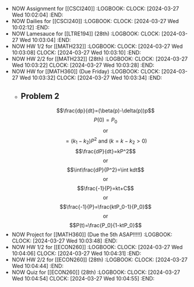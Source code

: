 - NOW Assignment for [[CSCI240]]
  :LOGBOOK:
  CLOCK: [2024-03-27 Wed 10:02:04]
  :END:
- NOW Dailies for [[CSCI240]]
  :LOGBOOK:
  CLOCK: [2024-03-27 Wed 10:02:12]
  :END:
- NOW Lamesauce for [[LTRE194]] (28th)
  :LOGBOOK:
  CLOCK: [2024-03-27 Wed 10:03:04]
  :END:
- NOW HW 1/2 for [[MATH232]]
  :LOGBOOK:
  CLOCK: [2024-03-27 Wed 10:03:08]
  CLOCK: [2024-03-27 Wed 10:03:10]
  :END:
- NOW HW 2/2 for [[MATH232]] (28th)
  :LOGBOOK:
  CLOCK: [2024-03-27 Wed 10:03:22]
  CLOCK: [2024-03-27 Wed 10:03:28]
  :END:
- NOW HW for [[MATH360]] (Due Friday)
  :LOGBOOK:
  CLOCK: [2024-03-27 Wed 10:03:32]
  CLOCK: [2024-03-27 Wed 10:03:34]
  :END:
	- ## Problem 2
	  $$\frac{dp}{dt}=(\beta(p)-\delta(p))p$$
	  $$P(0)=P_0$$
	  $$\text{or}$$
	  $$=(k_1-k_2)P^2\text{ and }(k=k-k_2>0)$$
	  $$\frac{dP}{dt}=kP^2$$
	  $$\text{or}$$
	  $$\int\frac{dP}{P^2}=\int kdt$$
	  $$\text{or}$$
	  $$\frac{-1}{P}=kt+C$$
	  $$\text{or}$$
	  $$\frac{-1}{P}=\frac{ktP_0-1}{P_0}$$
	  $$\text{or}$$
	  $$P(t)=\frac{P_0}{1-ktP_0}$$
- NOW Project for [[MATH360]] (Due the 5th ASAP!!!!!)
  :LOGBOOK:
  CLOCK: [2024-03-27 Wed 10:03:48]
  :END:
- NOW HW 1/2 for [[ECON260]]
  :LOGBOOK:
  CLOCK: [2024-03-27 Wed 10:04:06]
  CLOCK: [2024-03-27 Wed 10:04:31]
  :END:
- NOW HW 2/2 for [[ECON260]] (28th)
  :LOGBOOK:
  CLOCK: [2024-03-27 Wed 10:04:44]
  :END:
- NOW Quiz for [[ECON260]] (28th)
  :LOGBOOK:
  CLOCK: [2024-03-27 Wed 10:04:54]
  CLOCK: [2024-03-27 Wed 10:04:55]
  :END: